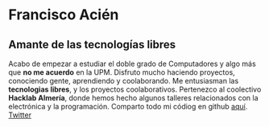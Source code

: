 # Francisco Acién

## Amante de las tecnologías libres

Acabo de empezar a estudiar el doble grado de Computadores y algo más que **no me acuerdo** en la UPM. Disfruto mucho haciendo proyectos, conociendo gente, aprendiendo y coolaborando. Me entusiasman las **tecnologias libres**, y los proyectos coolaborativos. Pertenezco al coolectivo **Hacklab Almería**, donde hemos hecho algunos talleres relacionados con la electrónica y la programación. Comparto todo mi códiog en github [aquí](https://github.com/acien101). [Twitter](https://twitter.com/amil101)
